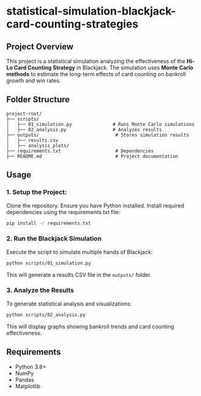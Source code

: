 # statistical-simulation-blackjack-card-counting-strategies

## Project Overview

This project is a statistical simulation analyzing the effectiveness of the **Hi-Lo Card Counting Strategy** in Blackjack. The simulation uses **Monte Carlo methods** to estimate the long-term effects of card counting on bankroll growth and win rates.

## Folder Structure
```
project-root/
├── scripts/
│   ├── 01_simulation.py               # Runs Monte Carlo simulations
│   ├── 02_analysis.py                 # Analyzes results
├── outputs/                            # Stores simulation results
│   ├── results.csv
│   ├── analysis_plots/
├── requirements.txt                    # Dependencies
├── README.md                           # Project documentation
```

## Usage
### 1. Setup the Project:
Clone the repository.
Ensure you have Python installed.
Install required dependencies using the requirements.txt file:
```sh
pip install -r requirements.txt
```

### 2. Run the Blackjack Simulation
Execute the script to simulate multiple hands of Blackjack:
```sh
python scripts/01_simulation.py
```
This will generate a results CSV file in the `outputs/` folder.

### 3. Analyze the Results
To generate statistical analysis and visualizations:
```sh
python scripts/02_analysis.py
```
This will display graphs showing bankroll trends and card counting effectiveness.

## Requirements
- Python 3.8+
- NumPy
- Pandas
- Matplotlib